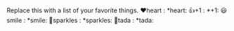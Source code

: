 Replace this with a list of your favorite things.
❤heart : *heart:
👍+1 : *+1:
😃smile : *smile:
🌟sparkles : *sparkles:
🎉tada	: *tada:
